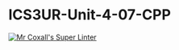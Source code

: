 # ICS3UR-Unit-4-07-CPP

[![Mr Coxall's Super Linter](https://github.com/KaitlynIp64/ICS3UR-Unit-4-07-CPP/workflows/Mr%20Coxall's%20Super%20Linter/badge.svg)](https://github.com/KaitlynIp64/ICS3UR-Unit-4-07-CPP/actions/)
